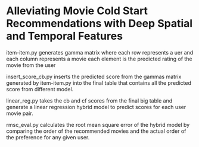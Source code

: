 # Alleviating Movie Cold Start Recommendations with Deep Spatial and Temporal Features

item-item.py generates gamma matrix where each row represents a uer and each column represents a movie each element is the predicted rating of the movie from the user 

insert_score_cb.py inserts the predicted score from the gammas matrix generated by item-item.py into the final table that contains all the predicted score from different model. 

linear_reg.py takes the cb and cf scores from the final big table and generate a linear regression hybrid model to predict scores for each user movie pair. 

rmsc_eval.py calculates the root mean square error of the hybrid model by comparing the order of the recommended movies and the actual order of the preference for any given user. 
